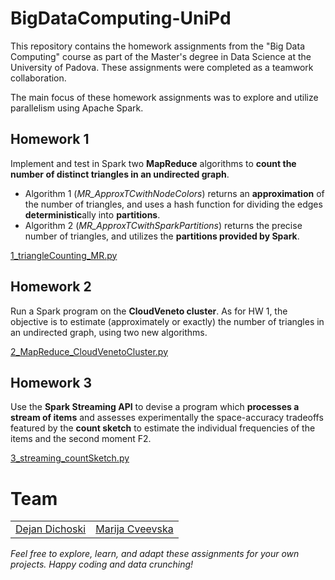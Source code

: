 # BigDataComputing-UniPd

This repository contains the homework assignments from the "Big Data Computing" course as part of the Master's degree in Data Science at the University of Padova. These assignments were completed as a teamwork collaboration.

The main focus of these homework assignments was to explore and utilize parallelism using Apache Spark.

## Homework 1
Implement and test in Spark two **MapReduce** algorithms to **count the number of distinct triangles in an undirected graph**.
- Algorithm 1 (*MR_ApproxTCwithNodeColors*) returns an **approximation** of the number of triangles, and uses a hash function for dividing the edges **deterministic**ally into **partitions**.
- Algorithm 2 (*MR_ApproxTCwithSparkPartitions*) returns the precise number of triangles, and utilizes the **partitions provided by Spark**.

[1_triangleCounting_MR.py](https://github.com/Di40/BigDataComputing-UniPd/blob/main/1_triangleCounting_MR.py)  

## Homework 2
Run a Spark program on the **CloudVeneto cluster**. As for HW 1, the objective is to estimate (approximately or exactly) the number of triangles in an undirected graph, using two new algorithms.

[2_MapReduce_CloudVenetoCluster.py](https://github.com/Di40/BigDataComputing-UniPd/blob/main/2_MapReduce_CloudVenetoCluster.py)  

## Homework 3
Use the **Spark Streaming API** to devise a program which **processes a stream of items** and assesses experimentally the space-accuracy tradeoffs featured by the **count sketch** to estimate the individual frequencies of the items and the second moment F2.

[3_streaming_countSketch.py](https://github.com/Di40/BigDataComputing-UniPd/blob/main/3_streaming_countSketch.py)  
 
# Team
| | |
| :---: | :---: |
| [Dejan Dichoski](https://github.com/Di40) | [Marija Cveevska](https://github.com/marijacveevska) |


*Feel free to explore, learn, and adapt these assignments for your own projects. Happy coding and data crunching!*
